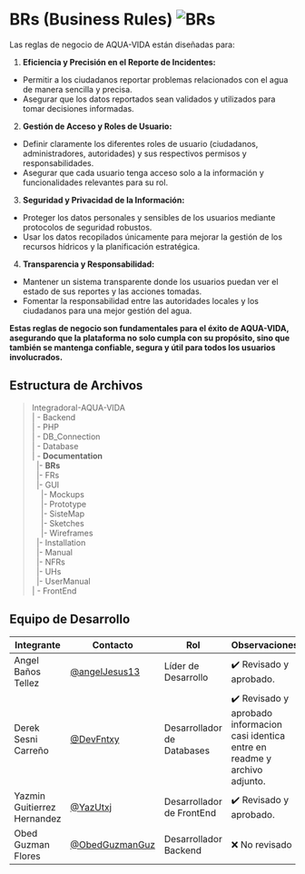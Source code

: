 # BRs (Business Rules) ![BRs](https://img.shields.io/badge/Microsoft_Word-2B579A?style=for-the-badge&logo=microsoft-word&logoColor=white)


Las reglas de negocio de AQUA-VIDA están diseñadas para:

1. **Eficiencia y Precisión en el Reporte de Incidentes:**

 - Permitir a los ciudadanos reportar problemas relacionados con el agua de manera sencilla y precisa.
 - Asegurar que los datos reportados sean validados y utilizados para tomar decisiones informadas.
   
2. **Gestión de Acceso y Roles de Usuario:**

- Definir claramente los diferentes roles de usuario (ciudadanos, administradores, autoridades) y sus respectivos permisos y responsabilidades.
- Asegurar que cada usuario tenga acceso solo a la información y funcionalidades relevantes para su rol.

3. **Seguridad y Privacidad de la Información:**

- Proteger los datos personales y sensibles de los usuarios mediante protocolos de seguridad robustos.
- Usar los datos recopilados únicamente para mejorar la gestión de los recursos hídricos y la planificación estratégica.

4. **Transparencia y Responsabilidad:**

- Mantener un sistema transparente donde los usuarios puedan ver el estado de sus reportes y las acciones tomadas.
- Fomentar la responsabilidad entre las autoridades locales y los ciudadanos para una mejor gestión del agua.

**Estas reglas de negocio son fundamentales para el éxito de AQUA-VIDA, asegurando que la plataforma no solo cumpla con su propósito, sino que también se mantenga confiable, segura y útil para todos los usuarios involucrados.**
## Estructura de Archivos

>IntegradoraI-AQUA-VIDA<br>
>| - Backend <br>
>| - PHP<br>
>| - DB_Connection<br>
>| - Database<br>
>| - **Documentation**<br>
> &nbsp;&nbsp;|- **BRs**<br>
> &nbsp;&nbsp;|- FRs<br>
> &nbsp;&nbsp;|- GUI<br>
> &nbsp;&nbsp;&nbsp;&nbsp;|- Mockups<br>
> &nbsp;&nbsp;&nbsp;&nbsp;|- Prototype<br>
> &nbsp;&nbsp;&nbsp;&nbsp;|- SisteMap<br>
> &nbsp;&nbsp;&nbsp;&nbsp;|- Sketches<br>
> &nbsp;&nbsp;&nbsp;&nbsp;|- Wireframes<br>
> &nbsp;&nbsp;|- Installation<br>
> &nbsp;&nbsp;|- Manual<br>
> &nbsp;&nbsp;|- NFRs<br>
> &nbsp;&nbsp;|- UHs<br>
> &nbsp;&nbsp;|- UserManual<br>
>| - FrontEnd <br>


## Equipo de Desarrollo

|Integrante|Contacto|Rol|Observaciones|
|------------|--------|---|---|
|Angel Baños Tellez|[@angelJesus13](https://github.com/angelJesus13)|Líder de Desarrollo|✔️ Revisado y aprobado.|
|Derek Sesni Carreño|[@DevFntxy](https://github.com/DevFntxy)|Desarrollador de Databases|✔️ Revisado y aprobado informacion casi identica entre en readme y archivo adjunto. |
|Yazmin Guitierrez Hernandez|[@YazUtxj](https://github.com/YazUtxj)|Desarrollador de FrontEnd| ✔️ Revisado y aprobado.|
|Obed Guzman Flores|[@ObedGuzmanGuz](https://github.com/ObedGuzmanGuz)|Desarrollador Backend|❌ No revisado|
